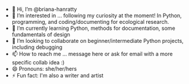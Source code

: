 - 👋 Hi, I’m @briana-hanratty
- 👀 I’m interested in ... following my curiosity at the moment! In Python, programming, and coding/documenting for ecological research.
- 🌱 I’m currently learning Python, methods for documentation, some fundamentals of design
- 💞️ I’m looking to collaborate on beginner/intermediate Python projects, including debugging
- 📫 How to reach me ... message here or ask for email with a more specific collab idea :) 
- 😄 Pronouns: she/her/hers
- ⚡ Fun fact: I'm also a writer and artist

<!---
briana-hanratty/briana-hanratty is a ✨ special ✨ repository because its `README.md` (this file) appears on your GitHub profile.
You can click the Preview link to take a look at your changes.
--->
